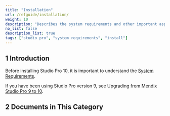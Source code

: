 ```yaml
---
title: "Installation"
url: /refguide/installation/
weight: 10
description: "Describes the system requirements and other important aspects of installing and using Studio Pro 10."
no_list: false
description_list: true
tags: ["studio pro", "system requirements", "install"]
---
```


## 1 Introduction

Before installing Studio Pro 10, it is important to understand the [System Requirements](/refguide/system-requirements/). 

If you have been using Studio Pro version 9, see [Upgrading from Mendix Studio Pro 9 to 10](/refguide/upgrading-from-9-to-10/).

## 2 Documents in This Category
